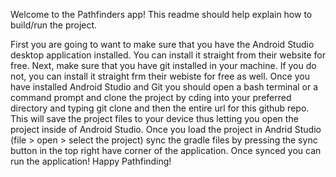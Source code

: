 Welcome to the Pathfinders app!
This readme should help explain how to build/run the project.

First you are going to want to make sure that you have the Android Studio desktop application installed. You can install it straight from their website for free.
Next, make sure that you have git installed in your machine. If you do not, you can install it straight frm their webiste for free as well. 
Once you have installed Android Studio and Git you should open a bash terminal or a command prompt and clone the project by cding into your preferred directory and typing git clone and then the entire url for this github repo.
This will save the project files to your device thus letting you open the project inside of Android Studio. 
Once you load the project in Andrid Studio (file > open > select the project) sync the gradle files by pressing the sync button in the top right have corner of the application. 
Once synced you can run the application! Happy Pathfinding!
